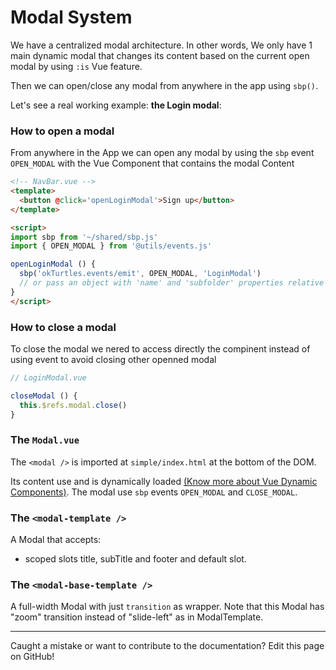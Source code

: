 # Modal System

We have a centralized modal architecture. In other words, We only have 1 main dynamic modal that changes its content based on the current open modal by using `:is` Vue feature.

Then we can open/close any modal from anywhere in the app using `sbp()`.

Let's see a real working example: **the Login modal**:

### How to open a modal

From anywhere in the App we can open any modal by using the `sbp` event `OPEN_MODAL` with the Vue Component that contains the modal Content

```html
<!-- NavBar.vue -->
<template>
  <button @click='openLoginModal'>Sign up</button>
</template>

<script>
import sbp from '~/shared/sbp.js'
import { OPEN_MODAL } from '@utils/events.js'

openLoginModal () {
  sbp('okTurtles.events/emit', OPEN_MODAL, 'LoginModal')
  // or pass an object with 'name' and 'subfolder' properties relative to containers folder // TODO: explain this better?
}
</script>
```

### How to close a modal
To close the modal we nered to access directly the compinent instead of using event to avoid closing other openned modal

```js
// LoginModal.vue

closeModal () {
  this.$refs.modal.close()
}
```

### The `Modal.vue`

The `<modal />` is imported at `simple/index.html` at the bottom of the DOM.

Its content use <modal-template /> and is dynamically loaded [(Know more about Vue Dynamic Components)](https://vuejs.org/v2/api/#is). The modal use `sbp` events `OPEN_MODAL` and `CLOSE_MODAL`.


### The `<modal-template />`
A Modal that accepts:
- scoped slots title, subTitle and footer and default slot.

### The `<modal-base-template />`
A full-width Modal with just `transition` as wrapper. Note that this Modal has "zoom" transition instead of "slide-left" as in ModalTemplate.

---

Caught a mistake or want to contribute to the documentation? Edit this page on GitHub!
